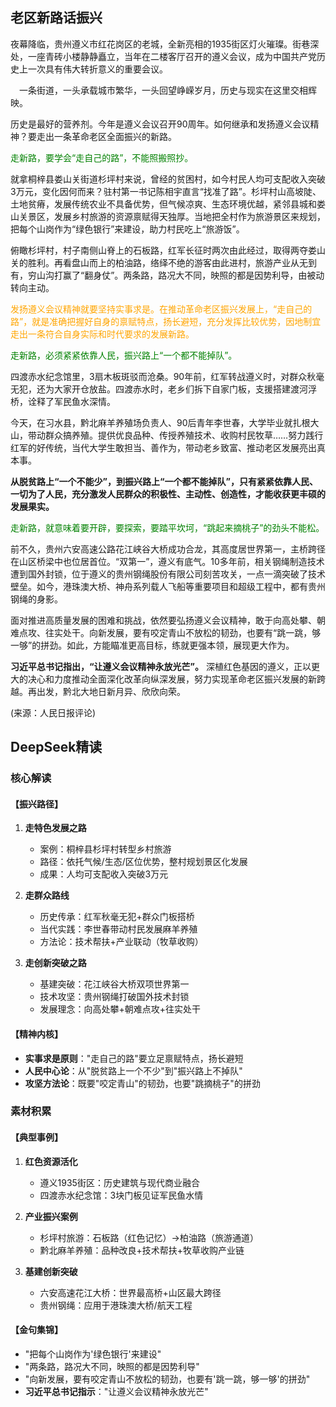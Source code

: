 ## 老区新路话振兴

夜幕降临，贵州遵义市红花岗区的老城，全新亮相的1935街区灯火璀璨。街巷深处，一座青砖小楼静静矗立，当年在二楼客厅召开的遵义会议，成为中国共产党历史上一次具有伟大转折意义的重要会议。

　一条街道，一头承载城市繁华，一头回望峥嵘岁月，历史与现实在这里交相辉映。

历史是最好的营养剂。今年是遵义会议召开90周年。如何继承和发扬遵义会议精神？要走出一条革命老区全面振兴的新路。

<span style="color:green">走新路，要学会“走自己的路”，不能照搬照抄。</span>

就拿桐梓县娄山关街道杉坪村来说，曾经的贫困村，如今村民人均可支配收入突破3万元，变化因何而来？驻村第一书记陈相宇直言“找准了路”。杉坪村山高坡陡、土地贫瘠，发展传统农业不具备优势，但气候凉爽、生态环境优越，紧邻县城和娄山关景区，发展乡村旅游的资源禀赋得天独厚。当地把全村作为旅游景区来规划，把每个山岗作为“绿色银行”来建设，助力村民吃上“旅游饭”。

俯瞰杉坪村，村子南侧山脊上的石板路，红军长征时两次由此经过，取得两夺娄山关的胜利。再看盘山而上的柏油路，络绎不绝的游客由此进村，旅游产业从无到有，穷山沟打赢了“翻身仗”。两条路，路况大不同，映照的都是因势利导，由被动转向主动。

<span style="color:orange">发扬遵义会议精神就要坚持实事求是。在推动革命老区振兴发展上，“走自己的路”，就是准确把握好自身的禀赋特点，扬长避短，充分发挥比较优势，因地制宜走出一条符合自身实际和时代要求的发展新路。</span>

<span style="color:green">走新路，必须紧紧依靠人民，振兴路上“一个都不能掉队”。</span>

四渡赤水纪念馆里，3扇木板斑驳而沧桑。90年前，红军转战遵义时，对群众秋毫无犯，还为大家开仓放盐。四渡赤水时，老乡们拆下自家门板，支援搭建渡河浮桥，诠释了军民鱼水深情。

今天，在习水县，黔北麻羊养殖场负责人、90后青年李世春，大学毕业就扎根大山，带动群众搞养殖。提供优良品种、传授养殖技术、收购村民牧草……努力践行红军的好传统，当代大学生敢担当、善作为，带动老乡致富、推动老区发展亮出真本事。

**从脱贫路上“一个不能少”，到振兴路上“一个都不能掉队”，只有紧紧依靠人民、一切为了人民，充分激发人民群众的积极性、主动性、创造性，才能收获更丰硕的发展果实。**

<span style="color:green">走新路，就意味着要开辟，要探索，要踏平坎坷，“跳起来摘桃子”的劲头不能松。</span>

前不久，贵州六安高速公路花江峡谷大桥成功合龙，其高度居世界第一，主桥跨径在山区桥梁中也位居首位。“双第一”，遵义有底气。10多年前，相关钢绳制造技术遭到国外封锁，位于遵义的贵州钢绳股份有限公司刻苦攻关，一点一滴突破了技术壁垒。如今，港珠澳大桥、神舟系列载人飞船等重要项目和超级工程中，都有贵州钢绳的身影。

面对推进高质量发展的困难和挑战，依然要弘扬遵义会议精神，敢于向高处攀、朝难点攻、往实处干。向新发展，要有咬定青山不放松的韧劲，也要有“跳一跳，够一够”的拼劲。如此，方能瞄准更高目标，练就更强本领，展现更大作为。

**习近平总书记指出，“让遵义会议精神永放光芒”。** 深植红色基因的遵义，正以更大的决心和力度推动全面深化改革向纵深发展，努力实现革命老区振兴发展的新跨越。再出发，黔北大地日新月异、欣欣向荣。

(来源：人民日报评论)

## DeepSeek精读

### 核心解读

#### 【振兴路径】

1. **走特色发展之路**
   - 案例：桐梓县杉坪村转型乡村旅游
   - 路径：依托气候/生态/区位优势，整村规划景区化发展
   - 成果：人均可支配收入突破3万元

2. **走群众路线**
   - 历史传承：红军秋毫无犯+群众门板搭桥
   - 当代实践：李世春带动村民发展麻羊养殖
   - 方法论：技术帮扶+产业联动（牧草收购）

3. **走创新突破之路**
   - 基建突破：花江峡谷大桥双项世界第一
   - 技术攻坚：贵州钢绳打破国外技术封锁
   - 发展理念：向高处攀+朝难点攻+往实处干

#### 【精神内核】

- **实事求是原则**："走自己的路"要立足禀赋特点，扬长避短
- **人民中心论**：从"脱贫路上一个不少"到"振兴路上不掉队"
- **攻坚方法论**：既要"咬定青山"的韧劲，也要"跳摘桃子"的拼劲

### 素材积累

#### 【典型事例】

1. **红色资源活化**
   - 遵义1935街区：历史建筑与现代商业融合
   - 四渡赤水纪念馆：3块门板见证军民鱼水情

2. **产业振兴案例**
   - 杉坪村旅游：石板路（红色记忆）→柏油路（旅游通道）
   - 黔北麻羊养殖：品种改良+技术帮扶+牧草收购产业链

3. **基建创新突破**
   - 六安高速花江大桥：世界最高桥+山区最大跨径
   - 贵州钢绳：应用于港珠澳大桥/航天工程

#### 【金句集锦】

- "把每个山岗作为'绿色银行'来建设"
- "两条路，路况大不同，映照的都是因势利导"
- "向新发展，要有咬定青山不放松的韧劲，也要有'跳一跳，够一够'的拼劲"
- **习近平总书记指示**："让遵义会议精神永放光芒"
